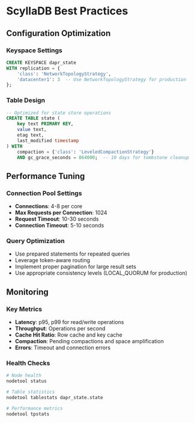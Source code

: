 # ScyllaDB Best Practices

## Configuration Optimization

### Keyspace Settings
```sql
CREATE KEYSPACE dapr_state 
WITH replication = {
    'class': 'NetworkTopologyStrategy', 
    'datacenter1': 3  -- Use NetworkTopologyStrategy for production
};
```

### Table Design
```sql
-- Optimized for state store operations
CREATE TABLE state (
    key text PRIMARY KEY,
    value text,
    etag text,
    last_modified timestamp
) WITH 
    compaction = {'class': 'LeveledCompactionStrategy'}
    AND gc_grace_seconds = 864000;  -- 10 days for tombstone cleanup
```

## Performance Tuning

### Connection Pool Settings
- **Connections**: 4-8 per core
- **Max Requests per Connection**: 1024
- **Request Timeout**: 10-30 seconds
- **Connection Timeout**: 5-10 seconds

### Query Optimization
- Use prepared statements for repeated queries
- Leverage token-aware routing
- Implement proper pagination for large result sets
- Use appropriate consistency levels (LOCAL_QUORUM for production)

## Monitoring

### Key Metrics
- **Latency**: p95, p99 for read/write operations
- **Throughput**: Operations per second
- **Cache Hit Ratio**: Row cache and key cache
- **Compaction**: Pending compactions and space amplification
- **Errors**: Timeout and connection errors

### Health Checks
```bash
# Node health
nodetool status

# Table statistics  
nodetool tablestats dapr_state.state

# Performance metrics
nodetool tpstats
```
